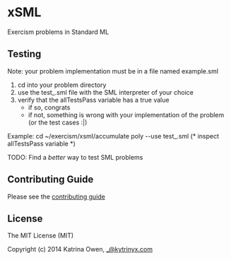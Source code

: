 # xSML

Exercism problems in Standard ML

## Testing
Note: your problem implementation must be in a file named example.sml

1. cd into your problem directory
2. use the test_<problem-name>.sml file with the SML interpreter of your choice
3. verify that the allTestsPass variable has a true value
   * if so, congrats
   * if not, something is wrong with your implementation of the problem (or the test cases :|)

Example:
 cd ~/exercism/xsml/accumulate
 poly --use test_<problem-name>.sml
 (* inspect allTestsPass variable *)

TODO: Find a _better_ way to test SML problems

## Contributing Guide

Please see the [contributing guide](https://github.com/exercism/x-api/blob/master/CONTRIBUTING.md#the-exercise-data)

## License

The MIT License (MIT)

Copyright (c) 2014 Katrina Owen, _@kytrinyx.com
